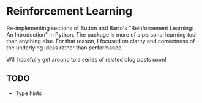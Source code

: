 # Reinforcement Learning
Re-implementing sections of Sutton and Barto's "Reinforcement Learning: An Introduction" in Python. The package is more of a personal learning tool than anything else. For that reason, I focused on clarity and correctness of the underlying ideas rather than performance.

Will hopefully get around to a series of related blog posts soon!

## TODO

* Type hints
